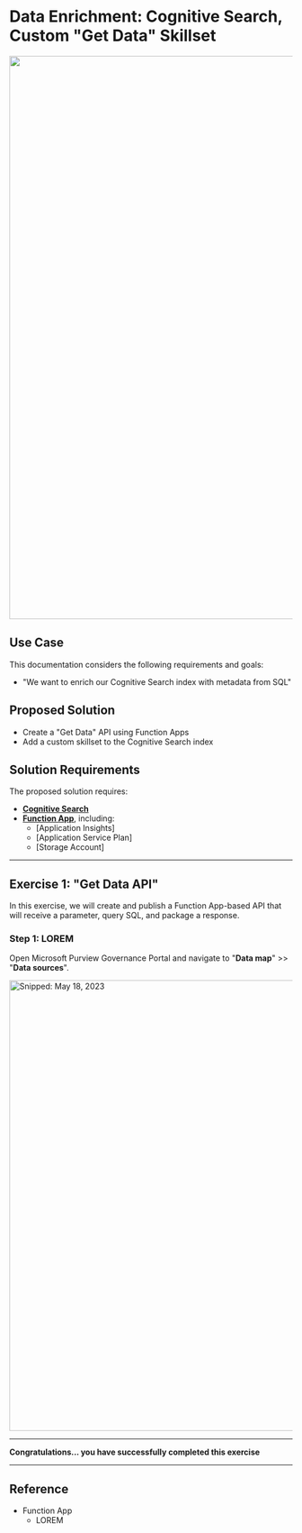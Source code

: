 # Data Enrichment: Cognitive Search, Custom "Get Data" Skillset

<img src="https://github.com/richchapler/AzureSolutions/assets/44923999/ee4be331-4ba9-47ce-a891-d146710430b7" width="1000" />

## Use Case
This documentation considers the following requirements and goals:
* "We want to enrich our Cognitive Search index with metadata from SQL"

## Proposed Solution
* Create a "Get Data" API using Function Apps
* Add a custom skillset to the Cognitive Search index

## Solution Requirements
The proposed solution requires:
* [**Cognitive Search**](https://azure.microsoft.com/en-us/products/search)
* [**Function App**](https://learn.microsoft.com/en-us/azure/azure-functions/functions-overview), including:
  * [Application Insights]
  * [Application Service Plan]
  * [Storage Account]

-----

## Exercise 1: "Get Data API"
In this exercise, we will create and publish a Function App-based API that will receive a parameter, query SQL, and package a response.

### Step 1: LOREM

Open Microsoft Purview Governance Portal and navigate to "**Data map**" >> "**Data sources**".

<img src="https://github.com/richchapler/AzureSolutions/assets/44923999/31d804e0-dc6b-4752-b1d8-6d5329bf9a57" width="800" title="Snipped: May 18, 2023" />

-----

**Congratulations... you have successfully completed this exercise**

-----

## Reference

* Function App
  * LOREM

